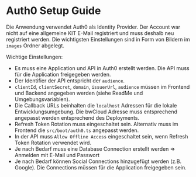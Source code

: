 # Auth0 Setup Guide

Die Anwendung verwendet Auth0 als Identity Provider. Der Account war nicht auf eine allgemeine KIT E-Mail registriert und muss deshalb neu registriert werden. Die wichtigsten Einstellungen sind in Form von Bildern im `images` Ordner abgelegt.

Wichtige Einstellungen:

- Es muss eine Application und API in Auth0 erstellt werden. Die API muss für die Application freigegeben werden.
- Der Identifier der API entspricht der `audience`.
- `clientId`, `clientSecret`, `domain`, `issuerUrl`, `audience` müssen im Frontend und Backend angegeben werden (siehe ReadMe und Umgebungsvariablen).
- Die Callback URLs beinhalten die `localhost` Adressen für die lokale Entwicklungsumgebung. Die bwCloud Adresse muss entsprechend angepasst werden entsprechend des Deployments.
- Refresh Token Rotation muss eingeschaltet sein. Alternativ muss im Frontend die `src/boot/auth0.ts` angepasst werden.
- In der API muss `Allow Offline Access` eingeschaltet sein, wenn Refresh Token Rotation verwendet wird.
- Je nach Bedarf muss eine Database Connection erstellt werden => Anmelden mit E-Mail und Passwort
- Je nach Bedarf können Social Connections hinzugefügt werden (z.B. Google). Die Connections müssen für die Application freigegeben sein.
